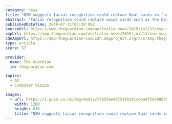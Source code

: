```yaml
---
category: news
title: "NSW suggests facial recognition could replace Opal cards in 'not too distant future'"
abstract: "Facial recognition could replace swipe cards such as the Opal card in future, the NSW government says. Photograph: Dan Himbrechts/AAP Facial recognition could be used to replace swipe cards on public transport, the New South Wales government has suggested ..."
publishedDateTime: 2019-07-11T05:38:00Z
sourceUrl: https://www.theguardian.com/australia-news/2019/jul/11/nsw-suggests-facial-recognition-could-replace-opal-cards-in-not-too-distant-future
ampUrl: https://amp.theguardian.com/australia-news/2019/jul/11/nsw-suggests-facial-recognition-could-replace-opal-cards-in-not-too-distant-future
cdnAmpUrl: https://amp-theguardian-com.cdn.ampproject.org/c/s/amp.theguardian.com/australia-news/2019/jul/11/nsw-suggests-facial-recognition-could-replace-opal-cards-in-not-too-distant-future
type: article
score: 57

provider:
  name: The Guardian
  id: theguardian.com

topics:
  - AI
  - Computer Vision

images:
  - url: https://i.guim.co.uk/img/media/c78556e0675160101ceea9f3e590635ca10fb7d0/60_236_4797_2880/master/4797.jpg?width=1200&height=630&quality=85&auto=format&fit=crop&overlay-align=bottom%2Cleft&overlay-width=100p&overlay-base64=L2ltZy9zdGF0aWMvb3ZlcmxheXMvdGctZGVmYXVsdC5wbmc&enable=upscale&s=27db4978fb279a7a3d33fac1ea48b456
    width: 1200
    height: 630
    title: "NSW suggests facial recognition could replace Opal cards in 'not too distant future'"
---
```

